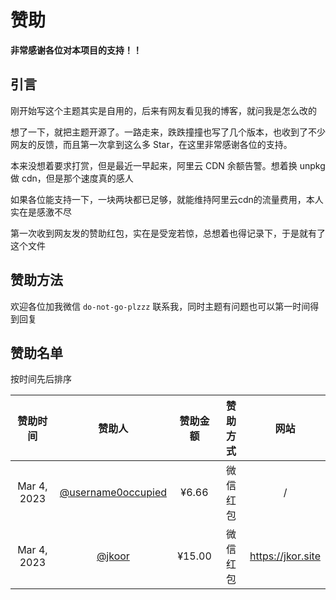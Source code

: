 # 赞助

**非常感谢各位对本项目的支持！！**

## 引言

刚开始写这个主题其实是自用的，后来有网友看见我的博客，就问我是怎么改的

想了一下，就把主题开源了。一路走来，跌跌撞撞也写了几个版本，也收到了不少网友的反馈，而且第一次拿到这么多 Star，在这里非常感谢各位的支持。

本来没想着要求打赏，但是最近一早起来，阿里云 CDN 余额告警。想着换 unpkg 做 cdn，但是那个速度真的感人

如果各位能支持一下，一块两块都已足够，就能维持阿里云cdn的流量费用，本人实在是感激不尽

第一次收到网友发的赞助红包，实在是受宠若惊，总想着也得记录下，于是就有了这个文件

## 赞助方法

欢迎各位加我微信 `do-not-go-plzzz` 联系我，同时主题有问题也可以第一时间得到回复

## 赞助名单

按时间先后排序

|  赞助时间   |                           赞助人                           | 赞助金额 | 赞助方式 |       网站        |
| :---------: | :--------------------------------------------------------: | :------: | :------: | :---------------: |
| Mar 4, 2023 | [@username0occupied](https://github.com/username0occupied) |  ¥6.66   | 微信红包 |         /         |
| Mar 4, 2023 |             [@jkoor](https://github.com/jkoor)             |  ¥15.00  | 微信红包 | https://jkor.site |

